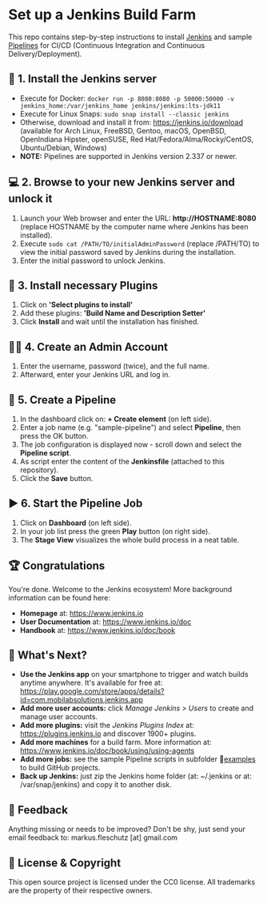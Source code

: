 Set up a Jenkins Build Farm
===========================

This repo contains step-by-step instructions to install [Jenkins](https://jenkins.io) and sample [Pipelines](https://www.jenkins.io/doc/book/pipeline/) for CI/CD (Continuous Integration and Continuous Delivery/Deployment).

🔧 1. Install the Jenkins server
-----------------------------------
* Execute for Docker: `docker run -p 8080:8080 -p 50000:50000 -v jenkins_home:/var/jenkins_home jenkins/jenkins:lts-jdk11`
* Execute for Linux Snaps: `sudo snap install --classic jenkins`
* Otherwise, download and install it from: https://jenkins.io/download (available for Arch Linux, FreeBSD, Gentoo, macOS, OpenBSD, OpenIndiana Hipster, openSUSE, Red Hat/Fedora/Alma/Rocky/CentOS, Ubuntu/Debian, Windows)
* **NOTE:** Pipelines are supported in Jenkins version 2.337 or newer.

💻 2. Browse to your new Jenkins server and unlock it
------------------------------------------------------
1. Launch your Web browser and enter the URL: **http://HOSTNAME:8080** (replace HOSTNAME by the computer name where Jenkins has been installed).
2. Execute `sudo cat /PATH/TO/initialAdminPassword` (replace /PATH/TO) to view the initial password saved by Jenkins during the installation.
3. Enter the initial password to unlock Jenkins.

📌 3. Install necessary Plugins
--------------------------------
1. Click on **'Select plugins to install'**
2. Add these plugins: **'Build Name and Description Setter'**
3. Click **Install** and wait until the installation has finished.

🧙‍♂️ 4. Create an Admin Account
------------------------------
1. Enter the username, password (twice), and the full name.
2. Afterward, enter your Jenkins URL and log in.
     
📝 5. Create a Pipeline
------------------------
1. In the dashboard click on: **+ Create element** (on left side).
2. Enter a job name (e.g. "sample-pipeline") and select **Pipeline**, then press the OK button.
3. The job configuration is displayed now - scroll down and select the **Pipeline script**.
4. As script enter the content of the **Jenkinsfile** (attached to this repository).
5. Click the **Save** button.
     
▶️ 6. Start the Pipeline Job
-----------------------------
1. Click on **Dashboard** (on left side).
2. In your job list press the green **Play** button (on right side).
3. The **Stage View** visualizes the whole build process in a neat table.
  
🏆 Congratulations
-------------------
You're done. Welcome to the Jenkins ecosystem! More background information can be found here:

* **Homepage** at: https://www.jenkins.io
* **User Documentation** at: https://www.jenkins.io/doc
* **Handbook** at: https://www.jenkins.io/doc/book

🚀 What's Next?
----------------
* **Use the Jenkins app** on your smartphone to trigger and watch builds anytime anywhere. It's available for free at: https://play.google.com/store/apps/details?id=com.mobilabsolutions.jenkins.app
* **Add more user accounts:** click *Manage Jenkins &gt; Users* to create and manage user accounts. 
* **Add more plugins:** visit the *Jenkins Plugins Index* at: https://plugins.jenkins.io and discover 1900+ plugins.
* **Add more machines** for a build farm. More information at: https://www.jenkins.io/doc/book/using/using-agents
* **Add more jobs:** see the sample Pipeline scripts in subfolder 📂[examples](examples/) to build GitHub projects.
* **Back up Jenkins:** just zip the Jenkins home folder (at: ~/.jenkins or at: /var/snap/jenkins) and copy it to another disk.

📧 Feedback
------------
Anything missing or needs to be improved? Don't be shy, just send your email feedback to: markus.fleschutz [at] gmail.com

🤝 License & Copyright
-----------------------
This open source project is licensed under the CC0 license. All trademarks are the property of their respective owners.
